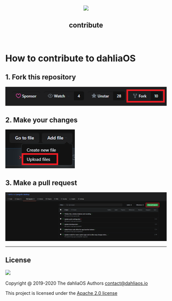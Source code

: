 <h3
<p align="center">
  <img width="60%" src="https://github.com/dahlia-os/documentation/blob/master/assets/images/logo/new/dahliaOS_logo_with_text_black.svg"
</p>
  <br>
  <h2 align="center"><center>contribute</center></h2>
  <br>
</div>


# How to contribute to dahliaOS

## 1. Fork this repository

![fork](./images/fork.png)

## 2. Make your changes

![changes](./images/upload.png)

## 3. Make a pull request

![pr](./images/pr.png)

***

## License

<p align="left">
  <img width="45%" src="https://github.com/dahlia-os/documentation/blob/master/assets/images/logo/new/dahliaOS_logo_with_text_black.svg"
</p>

Copyright @ 2019-2020 The dahliaOS Authors contact@dahliaos.io

This project is licensed under the [Apache 2.0 license](https://github.com/dahlia-os/documentation/blob/master/LICENSE)
